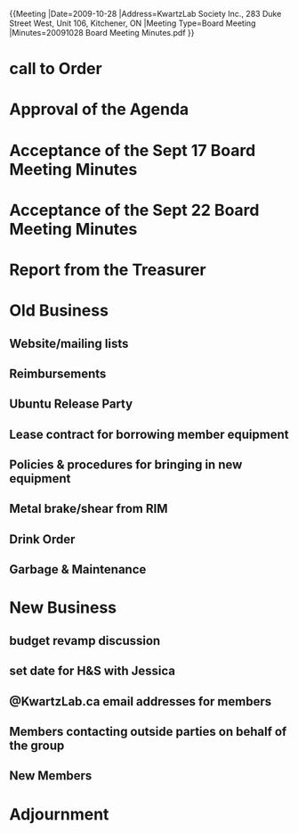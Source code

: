 {{Meeting
|Date=2009-10-28
|Address=KwartzLab Society Inc., 283 Duke Street West, Unit 106, Kitchener, ON
|Meeting Type=Board Meeting
|Minutes=20091028 Board Meeting Minutes.pdf
}}
# call to Order
# Approval of the Agenda
# Acceptance of the Sept 17 Board Meeting Minutes
# Acceptance of the Sept 22 Board Meeting Minutes
# Report from the Treasurer
# Old Business
## Website/mailing lists
## Reimbursements
## Ubuntu Release Party
## Lease contract for borrowing member equipment
## Policies & procedures for bringing in new equipment
## Metal brake/shear from RIM
## Drink Order
## Garbage & Maintenance
# New Business
## budget revamp discussion
## set date for H&S with Jessica
## @KwartzLab.ca email addresses for members
## Members contacting outside parties on behalf of the group
## New Members
# Adjournment
